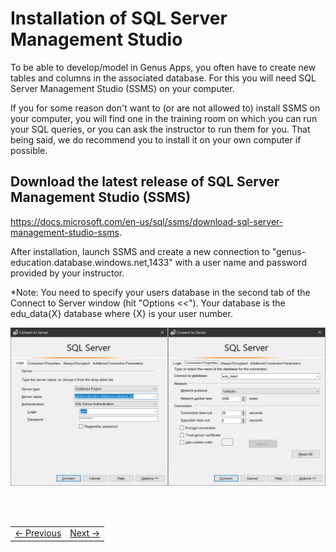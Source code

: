 # Installation of SQL Server Management Studio

To be able to develop/model in Genus Apps, you often have to create new tables and columns in the associated database. For this you will need SQL Server Management Studio (SSMS) on your computer.

If you for some reason don't want to (or are not allowed to) install SSMS on your computer, you will find one in the training room on which you can run your SQL queries, or you can ask the instructor to run them for you. That being said, we do recommend you to install it on your own computer if possible.

## Download the latest release of SQL Server Management Studio (SSMS)
https://docs.microsoft.com/en-us/sql/ssms/download-sql-server-management-studio-ssms.

After installation, launch SSMS and create a new connection to "genus-education.database.windows.net,1433" with a user name and password provided by your instructor.

*Note: You need to specify your users database in the second tab of the Connect to Server window (hit "Options <<"). Your database is the edu_data{X} database where {X} is your user number.

![installSQL.JPG](media/installSQL.JPG)




<br/>
<br/>



<table>
   <tr><td><a href="installation-of-genus-app-platform.md"><- Previous</a></td><td align="right"><a href="case-description-fs.md">Next -></a></td></tr>
</table>
